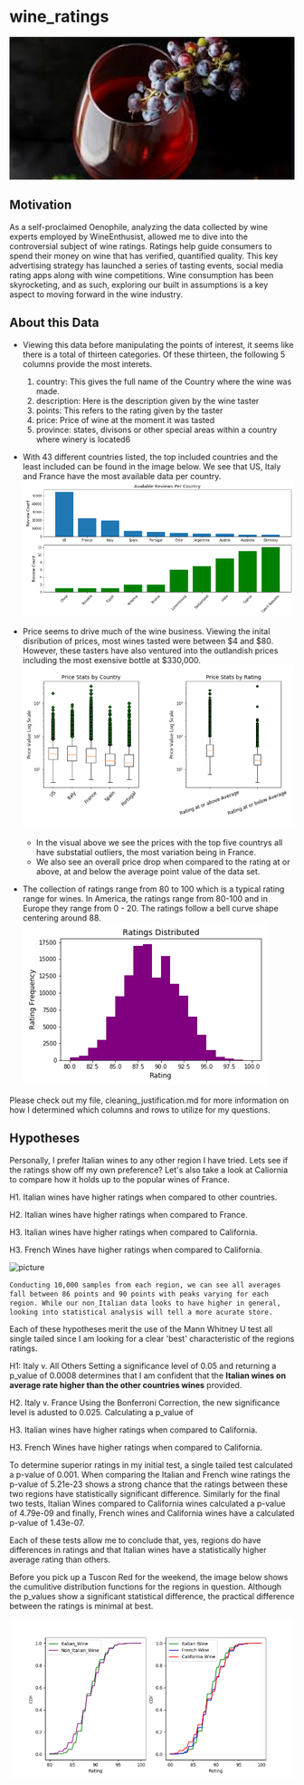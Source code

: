 # wine_ratings

<p align="center">
    <img src="images/vino.jpeg" width='600'/>
</p>

## Motivation
As a self-proclaimed Oenophile, analyzing the data collected by wine experts employed by WineEnthusist, allowed me to dive into the controversial subject of wine ratings. Ratings help guide consumers to spend their money on wine that has verified, quantified quality. This key advertising strategy has launched a series of tasting events, social media rating apps along with wine competitions. Wine consumption has been skyrocketing, and as such, exploring our built in assumptions is a key aspect to moving forward in the wine industry. 

## About this Data
* Viewing this data before manipulating the points of interest, it seems like there is a total of thirteen categories. Of these thirteen, the following 5 columns provide the most interets. 
    1. country: This gives the full name of the Country where the wine was made.
    2. description: Here is the description given by the wine taster
    3. points: This refers to the rating given by the taster
    4. price: Price of wine at the moment it was tasted
    5. province: states, divisons or other special areas within a country where winery is located6

* With 43 different countries listed, the top included countries and the least included can be found in the image below. We see that US, Italy and France have the most available data per country. 
![picture](images/top_least_rated_bar.png)


* Price seems to drive much of the wine business. Viewing the inital disribution of prices, most wines tasted were between $4 and $80. However, these tasters have also ventured into the outlandish prices including the most exensive bottle at $330,000. 
![picture](images/price_box.png)
    * In the visual above we see the prices with the top five countrys all have substatial outliers, the most variation being in France. 
    * We also see an overall price drop when compared to the rating at or above, at and below the average point value of the data set. 

* The collection of ratings range from 80 to 100 which is a typical rating range for wines. In America, the ratings range from 80-100 and in Europe they range from 0 - 20. The ratings follow a bell curve shape centering around 88. 
![picture](images/Original_rate_dist.png)

Please check out my file, cleaning_justification.md for more information on how I determined which columns and rows to utilize for my questions. 

## Hypotheses
Personally, I prefer Italian wines to any other region I have tried. Lets see if the ratings show off my own preference? Let's also take a look at Caliornia to compare how it holds up to the popular wines of France. 

H1. Italian wines have higher ratings when compared to other countries. 

H2. Italian wines have higher ratings when compared to France.

H3. Italian wines have higher ratings when compared to California.

H3. French Wines have higher ratings when compared to California. 

![picture](images/side_hists.png)

    Conducting 10,000 samples from each region, we can see all averages fall between 86 points and 90 points with peaks varying for each region. While our non_Italian data looks to have higher in general, looking into statistical analysis will tell a more acurate store. 


Each of these hypotheses merit the use of the Mann Whitney U test all single tailed since I am looking for a clear 'best' characteristic of the regions ratings.

H1: Italy v. All Others
Setting a significance level of 0.05 and returning a p_value of 0.0008 determines that I am confident that the **Italian wines on average rate higher than the other countries wines** provided. 

H2. Italy v. France
Using the Bonferroni Correction, the new significance level is adusted to 0.025. Calculating a p_value of 

H3. Italian wines have higher ratings when compared to California.

H3. French Wines have higher ratings when compared to California. 






To determine superior ratings in my initial test, a single tailed test calculated a p-value of 0.001. 
When comparing the Italian and French wine ratings the p-value of 5.21e-23 shows a strong chance that the ratings  between these two regions have statistically significant difference. 
Similarly for the final two tests, Italian Wines compared to California wines calculated a p-value of 4.79e-09 and finally, French wines and California wines have a calculated p-value of 1.43e-07.

Each of these tests allow me to conclude that, yes, regions do have differences in ratings and that Italian wines have a statistically higher average rating than others.

Before you pick up a Tuscon Red for the weekend, the image below shows the cumulitive distribution functions for the regions in question. Although the p_values show a significant statistical difference, the practical difference between the ratings is minimal at best.

![picture](images/side_by_side_cdf.png)




